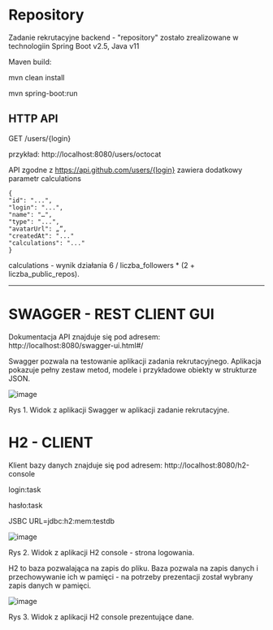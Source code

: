 # Repository
Zadanie rekrutacyjne backend - "repository" zostało zrealizowane w technologiin Spring Boot v2.5, Java v11

Maven build:

mvn clean install

mvn spring-boot:run


HTTP API 
--
 
GET /users/{login}

przykład:
http://localhost:8080/users/octocat

API zgodne z https://api.github.com/users/{login} zawiera dodatkowy parametr calculations

```
{
"id": "...",
"login": "...",
"name": "…",
"type": "...",
"avatarUrl": „”,
"createdAt": "..."
"calculations": "..."
}

```

calculations - wynik działania 6 / liczba_followers * (2 + liczba_public_repos).

---

# SWAGGER - REST CLIENT GUI
Dokumentacja API znajduje się pod adresem:
http://localhost:8080/swagger-ui.html#/

Swagger pozwala na testowanie aplikacji zadania rekrutacyjnego. Aplikacja pokazuje pełny zestaw metod, modele i przykładowe obiekty w strukturze JSON.

![image](https://user-images.githubusercontent.com/14261389/130838856-592ae7c1-fd09-4dd1-93ed-ec215aeaa107.png)


Rys 1. Widok z aplikacji Swagger w aplikacji zadanie rekrutacyjne.


# H2 - CLIENT  
Klient bazy danych znajduje się pod adresem:
http://localhost:8080/h2-console

login:task

hasło:task

JSBC URL=jdbc:h2:mem:testdb

![image](https://user-images.githubusercontent.com/14261389/130858091-c6248a59-f74e-4e51-8d28-42111cf71390.png)

Rys 2. Widok z aplikacji H2 console - strona logowania.

H2 to baza pozwalająca na zapis do pliku. Baza pozwala na zapis danych i przechowywanie ich w pamięci - na potrzeby prezentacji został wybrany zapis danych w pamięci.

![image](https://user-images.githubusercontent.com/14261389/130838932-433db220-10d8-4798-88e3-b121edaa7879.png)


Rys 3. Widok z aplikacji H2 console prezentujące dane.



